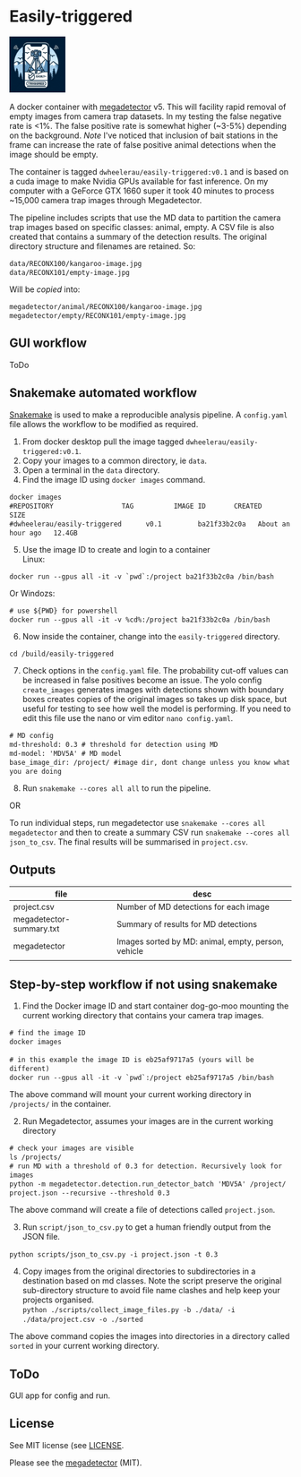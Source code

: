 # Easily-triggered  

<img src="logo.jfif" width="100" height="100" />

A docker container with [megadetector](https://github.com/microsoft/CameraTraps/blob/main/megadetector.md) 
v5. This will facility rapid removal of 
empty images from camera trap datasets. In my testing the 
false negative rate is <1%. The false positive rate 
is somewhat higher (~3-5%) depending on the
background. *Note* I've noticed that inclusion of bait stations in the frame can
increase the rate of false positive animal detections when the image should be
empty.     

The container is tagged `dwheelerau/easily-triggered:v0.1` and
is based on a cuda image to make Nvidia GPUs available for fast 
inference. On my computer with a GeForce GTX 1660 super it took 40 minutes to 
process ~15,000 camera trap images through Megadetector.  

The pipeline includes scripts that use the MD data to partition
the camera trap images based on specific classes: animal, empty.   A CSV file is 
also created that contains a summary of the detection results. The original 
directory structure and filenames are retained. So:
```
data/RECONX100/kangaroo-image.jpg  
data/RECONX101/empty-image.jpg  
```
Will be *copied* into:  
```
megadetector/animal/RECONX100/kangaroo-image.jpg  
megadetector/empty/RECONX101/empty-image.jpg  
```

## GUI workflow  
ToDo  

## Snakemake automated workflow  
[Snakemake](https://snakemake.readthedocs.io/en/stable/) is used to make
a reproducible analysis pipeline. A
`config.yaml` file allows the workflow to be modified as required.  

1. From docker desktop pull the image tagged `dwheelerau/easily-triggered:v0.1`.  
2. Copy your images to a common directory, ie `data`.  
3. Open a terminal in the `data` directory.
4. Find the image ID using `docker images` command.  
```
docker images
#REPOSITORY                 TAG          IMAGE ID       CREATED             SIZE
#dwheelerau/easily-triggered      v0.1         ba21f33b2c0a   About an hour ago   12.4GB
```
5. Use the image ID to create and login to a container  
Linux:  
```
docker run --gpus all -it -v `pwd`:/project ba21f33b2c0a /bin/bash
```
Or Windozs:  
```
# use ${PWD} for powershell
docker run --gpus all -it -v %cd%:/project ba21f33b2c0a /bin/bash
```
6. Now inside the container, change into the `easily-triggered` directory.  
```
cd /build/easily-triggered
```
7. Check options in the `config.yaml` file. The probability cut-off values
can be increased in false positives become an issue. The yolo config 
`create_images` generates images with detections shown with boundary boxes
creates copies of the original images so takes up disk space, but useful
for testing to see how well the model is performing. If you need to edit this
file use the nano or vim editor `nano config.yaml`.     
```
# MD config
md-threshold: 0.3 # threshold for detection using MD
md-model: 'MDV5A' # MD model
base_image_dir: /project/ #image dir, dont change unless you know what you are doing
```
8. Run `snakemake --cores all all` to run the pipeline.  

OR 

To run individual steps, run megadetector use `snakemake --cores all megadetector` and
then to create a summary CSV run `snakemake --cores all json_to_csv`. The
final results will be summarised in `project.csv`.  

## Outputs   

| file        | desc |  
|-------------|------|
| project.csv | Number of MD detections for each image |
| megadetector-summary.txt | Summary of results for MD detections |
| megadetector| Images sorted by MD: animal, empty, person, vehicle    |
|              |                     |


## Step-by-step workflow if not using snakemake  
1. Find the Docker image ID and start container dog-go-moo mounting the current
working directory that contains your camera trap images.  
```
# find the image ID
docker images

# in this example the image ID is eb25af9717a5 (yours will be different)
docker run --gpus all -it -v `pwd`:/project eb25af9717a5 /bin/bash
```
The above command will mount your current working directory in `/projects/` 
in the container.  

2. Run Megadetector, assumes your images are in the current working 
directory      
```
# check your images are visible
ls /projects/
# run MD with a threshold of 0.3 for detection. Recursively look for images 
python -m megadetector.detection.run_detector_batch 'MDV5A' /project/ project.json --recursive --threshold 0.3  
```
The above command will create a file of detections called `project.json`.    

3. Run `script/json_to_csv.py` to get a human friendly output from the JSON 
file.  

`python scripts/json_to_csv.py -i project.json -t 0.3`   

4. Copy images from the original directories to subdirectories in a destination based on md classes. Note the script preserve the original sub-directory 
structure to avoid file name clashes and help keep your projects organised.   
`python ./scripts/collect_image_files.py -b ./data/ -i ./data/project.csv -o ./sorted`

The above command copies the images into directories in a directory called
`sorted` in your current working directory.  

## ToDo  
GUI app for config and run.  

## License  
See MIT license (see [LICENSE](LICENSE).  

Please see the [megadetector](https://github.com/microsoft/CameraTraps?tab=readme-ov-file) (MIT).    
